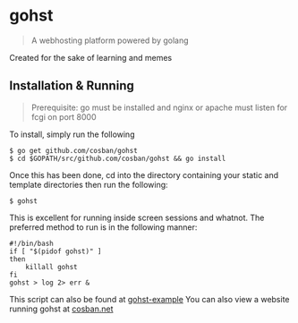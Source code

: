 # gohst
> A webhosting platform powered by golang

Created for the sake of learning and memes

## Installation & Running
>Prerequisite: go must be installed and nginx or apache must listen for fcgi
on port 8000

To install, simply run the following

    $ go get github.com/cosban/gohst
    $ cd $GOPATH/src/github.com/cosban/gohst && go install

Once this has been done, cd into the directory containing your static and
template directories then run the following:

    $ gohst

This is excellent for running inside screen sessions and whatnot. The preferred
method to run is in the following manner:

    #!/bin/bash
    if [ "$(pidof gohst)" ]
    then
        killall gohst
    fi
    gohst > log 2> err &

This script can also be found at [gohst-example](https://github.com/cosban/gohst-example/master/start.sh)
You can also view a website running gohst at [cosban.net](https://cosban.net)
